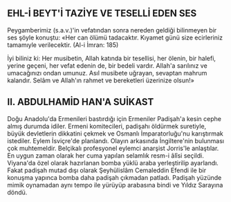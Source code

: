 ## EHL-İ BEYT'İ TAZİYE VE TESELLİ EDEN SES

Peygamberimiz (s.a.v.)'in vefatından sonra nereden geldiği bilinmeyen bir ses şöyle konuş­tu: «Her can ölümü tadacaktır. Kıyamet günü size ecirleriniz tamamıyle verilecektir. (Al-i İmran: 185)

İyi biliniz ki: Her musibetin, Allah katında bir tesellisi, her ölenin, bir halefi, yerine geçeni, her vefat edenin de, bir bedeli vardır. Allah'a sa­rılınız ve umacağınızı ondan umunuz. Asıl musibete uğrayan, sevaptan mahrum kalandır. Se­lâm ve Allah'ın rahmet ve bereketleri üzerinize olsun!»

## II. ABDULHAMİD HAN'A SUİKAST

Doğu Anadolu'da Ermenileri bastırdığı için Ermeniler Padişah'a kesin cephe almış durumda idiler. Ermeni komitecileri, padişahı öldürmek su­retiyle, büyük devletlerin dikkatini çekmek ve Osmanlı İmparatorluğu'nu karıştırmak istediler. Eylem İsviçre'de planlandı. Olayın arkasında İngiltere'nin bulunması çok muhtemeldir. Belçikalı profesyonel eylemci anarşist Jorris'le anlaştılar. En uygun zaman olarak her cuma yapılan selam­lık resm-i âlîsi seçildi. Viyana'da özel olarak ha­zırlanan bomba yüklü araba yerleştirilip ayar­landı. Fakat padişah mutad dışı olarak Şey­hülislâm Cemaleddin Efendi ile bir konuşma ya­pınca bomba daha padişah çıkmadan patladı. Pa­dişah yüzünde mimik oynamadan aynı tempo ile yürüyüp arabasına bindi ve Yıldız Sarayına dön­dü.
